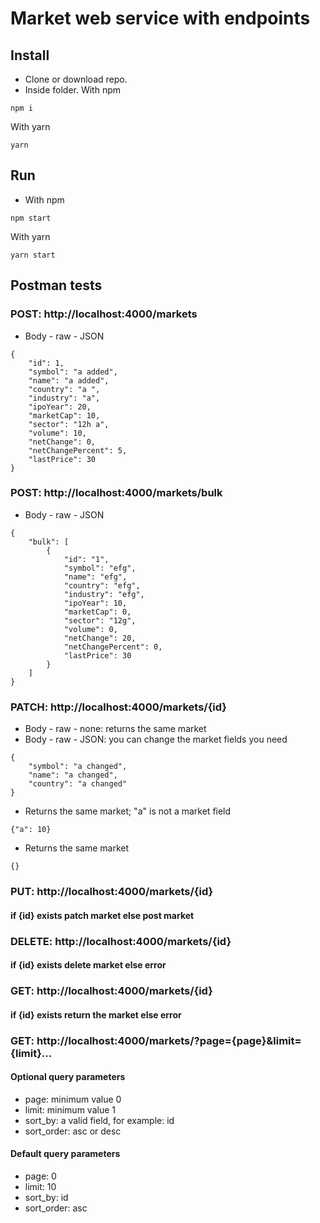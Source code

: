 # Market web service with endpoints

## Install

- Clone or download repo.
- Inside folder. With npm

```
npm i
```

With yarn

```
yarn
```

## Run

- With npm

```
npm start
```

With yarn

```
yarn start
```

## Postman tests

### POST: http://localhost:4000/markets

- Body - raw - JSON

```
{
    "id": 1,
    "symbol": "a added",
    "name": "a added",
    "country": "a ",
    "industry": "a",
    "ipoYear": 20,
    "marketCap": 10,
    "sector": "12h a",
    "volume": 10,
    "netChange": 0,
    "netChangePercent": 5,
    "lastPrice": 30
}
```

### POST: http://localhost:4000/markets/bulk

- Body - raw - JSON

```
{
    "bulk": [
        {
            "id": "1",
            "symbol": "efg",
            "name": "efg",
            "country": "efg",
            "industry": "efg",
            "ipoYear": 10,
            "marketCap": 0,
            "sector": "12g",
            "volume": 0,
            "netChange": 20,
            "netChangePercent": 0,
            "lastPrice": 30
        }
    ]
}
```

### PATCH: http://localhost:4000/markets/{id}

- Body - raw - none: returns the same market
- Body - raw - JSON: you can change the market fields you need

```
{
    "symbol": "a changed",
    "name": "a changed",
    "country": "a changed"
}
```

- Returns the same market; "a" is not a market field

```
{"a": 10}
```

- Returns the same market

```
{}
```

### PUT: http://localhost:4000/markets/{id}

#### if {id} exists patch market else post market

### DELETE: http://localhost:4000/markets/{id}

#### if {id} exists delete market else error

### GET: http://localhost:4000/markets/{id}

#### if {id} exists return the market else error

### GET: http://localhost:4000/markets/?page={page}&limit={limit}...

#### Optional query parameters

- page: minimum value 0
- limit: minimum value 1
- sort_by: a valid field, for example: id
- sort_order: asc or desc

#### Default query parameters

- page: 0
- limit: 10
- sort_by: id
- sort_order: asc
